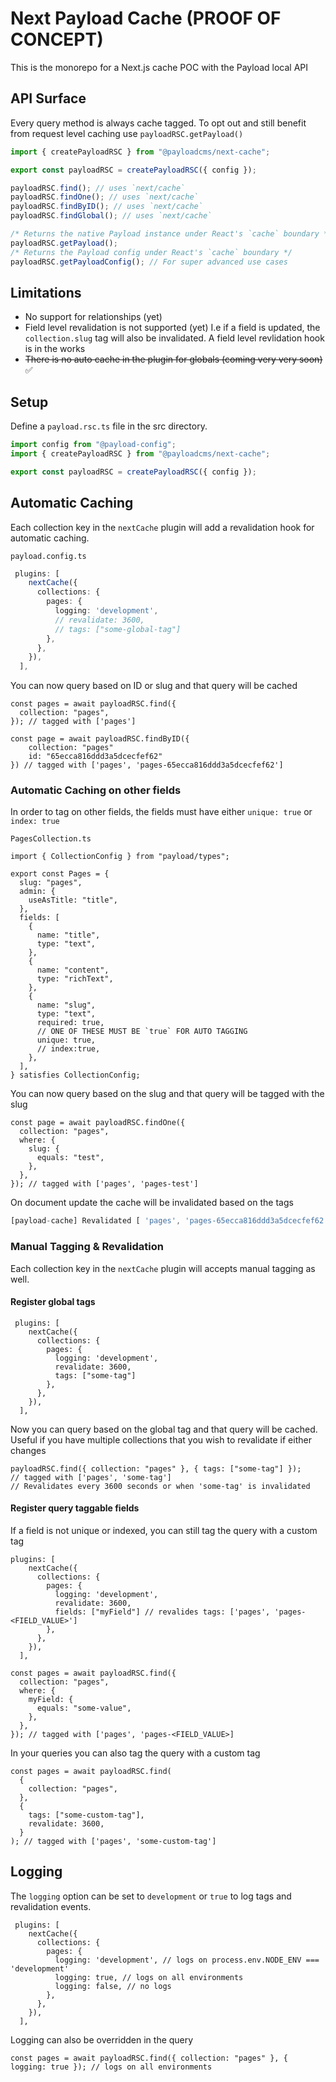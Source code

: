 # Next Payload Cache (PROOF OF CONCEPT)

This is the monorepo for a Next.js cache POC with the Payload local API

## API Surface

Every query method is always cache tagged. To opt out and still benefit from request level caching use `payloadRSC.getPayload()`

```ts
import { createPayloadRSC } from "@payloadcms/next-cache";

export const payloadRSC = createPayloadRSC({ config });

payloadRSC.find(); // uses `next/cache`
payloadRSC.findOne(); // uses `next/cache`
payloadRSC.findByID(); // uses `next/cache`
payloadRSC.findGlobal(); // uses `next/cache`

/* Returns the native Payload instance under React's `cache` boundary */
payloadRSC.getPayload();
/* Returns the Payload config under React's `cache` boundary */
payloadRSC.getPayloadConfig(); // For super advanced use cases
```

## Limitations

- No support for relationships (yet)
- Field level revalidation is not supported (yet)
  I.e if a field is updated, the `collection.slug` tag will also be invalidated.
  A field level revlidation hook is in the works
- ~~There is no auto cache in the plugin for globals (coming very very soon)~~ ✅

## Setup

Define a `payload.rsc.ts` file in the src directory.

```ts
import config from "@payload-config";
import { createPayloadRSC } from "@payloadcms/next-cache";

export const payloadRSC = createPayloadRSC({ config });
```

## Automatic Caching

Each collection key in the `nextCache` plugin will add a revalidation hook for automatic caching.

`payload.config.ts`

```ts
 plugins: [
    nextCache({
      collections: {
        pages: {
          logging: 'development',
          // revalidate: 3600,
          // tags: ["some-global-tag"]
        },
      },
    }),
  ],
```

You can now query based on ID or slug and that query will be cached

```tsx
const pages = await payloadRSC.find({
  collection: "pages",
}); // tagged with ['pages']

const page = await payloadRSC.findByID({
    collection: "pages"
    id: "65ecca816ddd3a5dcecfef62"
}) // tagged with ['pages', 'pages-65ecca816ddd3a5dcecfef62']
```

### Automatic Caching on other fields

In order to tag on other fields, the fields must have either `unique: true` or `index: true`

`PagesCollection.ts`

```tsx
import { CollectionConfig } from "payload/types";

export const Pages = {
  slug: "pages",
  admin: {
    useAsTitle: "title",
  },
  fields: [
    {
      name: "title",
      type: "text",
    },
    {
      name: "content",
      type: "richText",
    },
    {
      name: "slug",
      type: "text",
      required: true,
      // ONE OF THESE MUST BE `true` FOR AUTO TAGGING
      unique: true,
      // index:true,
    },
  ],
} satisfies CollectionConfig;
```

You can now query based on the slug and that query will be tagged with the slug

```tsx
const page = await payloadRSC.findOne({
  collection: "pages",
  where: {
    slug: {
      equals: "test",
    },
  },
}); // tagged with ['pages', 'pages-test']
```

On document update the cache will be invalidated based on the tags

```ts
[payload-cache] Revalidated [ 'pages', 'pages-65ecca816ddd3a5dcecfef62', 'pages-test' ]
```

### Manual Tagging & Revalidation

Each collection key in the `nextCache` plugin will accepts manual tagging as well.

#### Register global tags

```tsx
 plugins: [
    nextCache({
      collections: {
        pages: {
          logging: 'development',
          revalidate: 3600,
          tags: ["some-tag"]
        },
      },
    }),
  ],
```

Now you can query based on the global tag and that query will be cached. Useful if you have multiple collections that you wish to revalidate if either changes

```tsx
payloadRSC.find({ collection: "pages" }, { tags: ["some-tag"] });
// tagged with ['pages', 'some-tag']
// Revalidates every 3600 seconds or when 'some-tag' is invalidated
```

#### Register query taggable fields

If a field is not unique or indexed, you can still tag the query with a custom tag

```tsx
plugins: [
    nextCache({
      collections: {
        pages: {
          logging: 'development',
          revalidate: 3600,
          fields: ["myField"] // revalides tags: ['pages', 'pages-<FIELD_VALUE>']
        },
      },
    }),
  ],

```

```tsx
const pages = await payloadRSC.find({
  collection: "pages",
  where: {
    myField: {
      equals: "some-value",
    },
  },
}); // tagged with ['pages', 'pages-<FIELD_VALUE>]
```

In your queries you can also tag the query with a custom tag

```tsx
const pages = await payloadRSC.find(
  {
    collection: "pages",
  },
  {
    tags: ["some-custom-tag"],
    revalidate: 3600,
  }
); // tagged with ['pages', 'some-custom-tag']
```

## Logging

The `logging` option can be set to `development` or `true` to log tags and revalidation events.

```tsx
 plugins: [
    nextCache({
      collections: {
        pages: {
          logging: 'development', // logs on process.env.NODE_ENV === 'development'
          logging: true, // logs on all environments
          logging: false, // no logs
        },
      },
    }),
  ],
```

Logging can also be overridden in the query

```tsx
const pages = await payloadRSC.find({ collection: "pages" }, { logging: true }); // logs on all environments
```
